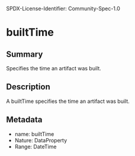SPDX-License-Identifier: Community-Spec-1.0

# builtTime

## Summary

Specifies the time an artifact was built.

## Description

A builtTime specifies the time an artifact was built.

## Metadata

- name: builtTime
- Nature: DataProperty
- Range: DateTime
